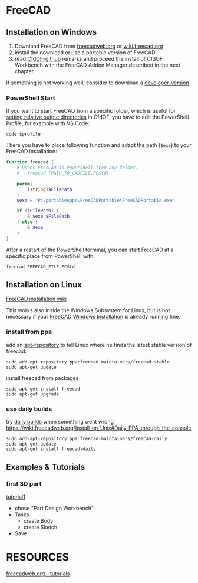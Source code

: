FreeCAD
==============================================================================

Installation on Windows
---------------------------------------------------------------------
1. Download FreeCAD from [freecadweb.org](https://www.freecadweb.org/downloads.php) or [wiki.freecad.org](https://wiki.freecad.org/Download)  
2. install the download or use a portable version of FreeCAD  
3. read [CfdOF-github](https://github.com/jaheyns/CfdOF) remarks and proceed the install of CfdOF Workbench with the FreeCAD Addon Manager described in the next chapter

If something is not working well, consider to download a [developer-version](https://github.com/FreeCAD/FreeCAD/releases/)  


### PowerShell Start
If you want to start FreeCAD from a specific folder, which is useful for [setting relative output directories](freecad-cfdof.md#set-output-directory) in CfdOF, 
you have to edit the PowerShell Profile, for example with VS Code:  

    code $profile

There you have to place following function and adapt the path (`$exe`) to your FreeCAD installation:
```powershell
function freecad {
    # Opens FreeCAD in Powershell from any folder. 
    #   freecad [PATH_TO_CADFILE.FCStd]

    param(
        [string]$FilePath
    )
    $exe = "P:\portableApps\FreeCADPortable\FreeCADPortable.exe"

    if ($FilePath) {
        & $exe $FilePath
    } else {
        & $exe
    }
}
```

After a restart of the PowerShell terminal, you can start FreeCAD at a specific place from PowerShell with: 

    freecad FREECAD_FILE.FCStd



Installation on Linux
---------------------------------------------------------------------
[FreeCAD installation wiki](https://www.freecadweb.org/wiki/Install_on_Unix)

This works also inside the Windows Subsystem for Linux, but is not necessary if your [FreeCAD Windows Installation](#installation-on-windows) is already running fine.  


### install from ppa
add an [apt-repository] to tell Linux where he finds the latest stable version of freecad: 

    sudo add-apt-repository ppa:freecad-maintainers/freecad-stable
    sudo apt-get update

[apt-repository]: https://launchpad.net/~freecad-maintainers/+archive/ubuntu/freecad-stable


install freecad from packages 

    sudo apt-get install freecad
    sudo apt-get upgrade


### use daily builds
try [daily builds] when something went wrong  
https://wiki.freecadweb.org/Install_on_Unix#Daily_PPA_through_the_console  

    sudo add-apt-repository ppa:freecad-maintainers/freecad-daily
    sudo apt-get update
    sudo apt-get install freecad-daily

[daily builds]: https://launchpad.net/~freecad-maintainers/+archive/ubuntu/freecad-daily



Examples & Tutorials
---------------------------------------------------------------------
### first 3D part

[tutorial1](https://www.freecadweb.org/wiki/Creating_a_simple_part_with_PartDesign)  

* chose "Part Design Workbench"
* Tasks
    * create Body
    * create Sketch
* Save




RESOURCES
======================================================================

[freecadweb.org - tutorials](https://www.freecadweb.org/wiki/Tutorials)  
